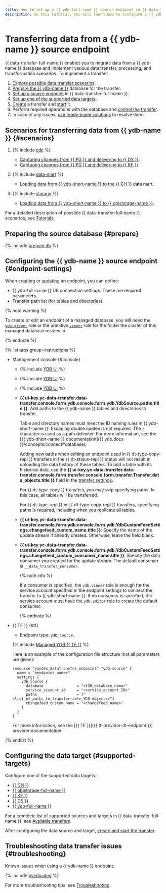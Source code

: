 ```yaml
---
title: How to set up a {{ ydb-full-name }} source endpoint in {{ data-transfer-full-name }}
description: In this tutorial, you will learn how to configure a {{ ydb-full-name }} source endpoint when creating or modifying it in {{ data-transfer-full-name }}.
---
```


# Transferring data from a {{ ydb-name }} source endpoint


{{ data-transfer-full-name }} enables you to migrate data from a {{ ydb-name }} database and implement various data transfer, processing, and transformation scenarios. To implement a transfer:

1. [Explore possible data transfer scenarios](#scenarios).
1. [Prepare the {{ ydb-name }}](#prepare) database for the transfer.
1. [Set up a source endpoint](#endpoint-settings) in {{ data-transfer-full-name }}.
1. [Set up one of the supported data targets](#supported-targets).
1. [Create](../../transfer.md#create) a transfer and [start](../../transfer.md#activate) it.
1. Perform required operations with the database and [control the transfer](../../monitoring.md).
1. In case of any issues, [use ready-made solutions](#troubleshooting) to resolve them.

## Scenarios for transferring data from {{ ydb-name }} {#scenarios}

1. {% include [cdc](../../../../_includes/data-transfer/scenario-captions/cdc.md) %}

    * [Capturing changes from {{ PG }} and delivering to {{ DS }}](../../../tutorials/ydb-to-yds.md).
    * [Capturing changes from {{ PG }} and delivering to {{ KF }}](../../../tutorials/cdc-ydb.md).

1. {% include [data-mart](../../../../_includes/data-transfer/scenario-captions/data-mart.md) %}

    * [Loading data from {{ ydb-short-name }} to the {{ CH }}](../../../tutorials/ydb-to-clickhouse.md) data mart.

1. {% include [storage](../../../../_includes/data-transfer/scenario-captions/storage.md) %}

    * [Loading data from {{ ydb-short-name }} to {{ objstorage-name }}](../../../tutorials/ydb-to-object-storage.md).

For a detailed description of possible {{ data-transfer-full-name }} scenarios, see [Tutorials](../../../tutorials/index.md).

## Preparing the source database {#prepare}

{% include [prepare db](../../../../_includes/data-transfer/endpoints/sources/ydb-prepare.md) %}

## Configuring the {{ ydb-name }} source endpoint {#endpoint-settings}

When [creating](../index.md#create) or [updating](../index.md#update) an endpoint, you can define:
* {{ ydb-full-name }} DB connection settings. These are required parameters.
* Transfer path list (for tables and directories).


{% note warning %}

To create or edit an endpoint of a managed database, you will need the [`ydb.viewer`](../../../../ydb/security/index.md#ydb-viewer) role or the primitive [`viewer`](../../../../iam/roles-reference.md#viewer) role for the folder the cluster of this managed database resides in.

{% endnote %}


{% list tabs group=instructions %}

- Management console {#console}

  * {% include [YDB UI](../../../../_includes/data-transfer/fields/ydb/ui/database-name.md) %}

  
  * {% include [YDB UI](../../../../_includes/data-transfer/fields/ydb/ui/service-account.md) %}

  * {% include [YDB UI](../../../../_includes/data-transfer/fields/ydb/ui/security-groups.md) %}


  * **{{ ui-key.yc-data-transfer.data-transfer.console.form.ydb.console.form.ydb.YdbSource.paths.title }}**: Add paths to the {{ ydb-name }} tables and directories to transfer.

      Table and directory names must meet the ID naming rules in {{ ydb-short-name }}. Escaping double quotes is not required. The `/` character is used as a path delimiter. For more information, see the [{{ ydb-short-name }} documentation]({{ ydb.docs }}/concepts/connect#database).

      Adding new paths when editing an endpoint used in {{ dt-type-copy-repl }} transfers in the {{ dt-status-repl }} status will not result in uploading the data history of these tables. To add a table with its historical data, use the **{{ ui-key.yc-data-transfer.data-transfer.console.form.transfer.console.form.transfer.Transfer.data_objects.title }}** field in the [transfer settings](../../transfer.md#update).

      For {{ dt-type-copy }} transfers, you may skip specifying paths. In this case, all tables will be transferred.

      For {{ dt-type-repl }} or {{ dt-type-copy-repl }} transfers, specifying paths is required, including when you replicate all tables.

  * **{{ ui-key.yc-data-transfer.data-transfer.console.form.ydb.console.form.ydb.YdbCustomFeedSettings.changefeed_custom_name.title }}**: Specify the name of the update stream if already created. Otherwise, leave the field blank.

  * **{{ ui-key.yc-data-transfer.data-transfer.console.form.ydb.console.form.ydb.YdbCustomFeedSettings.changefeed_custom_consumer_name.title }}**: Specify the data consumer you created for the update stream. The default consumer is `__data_transfer_consumer`.

      {% note info %}

      If a consumer is specified, the `ydb.viewer` role is enough for the service account specified in the endpoint settings to connect the transfer to {{ ydb-short-name }}. If no consumer is specified, the service account must have the `ydb.editor` role to create the default consumer.

      {% endnote %}

- {{ TF }} {#tf}

  * Endpoint type: `ydb_source`.

  {% include [Managed YDB {{ TF }}](../../../../_includes/data-transfer/necessary-settings/terraform/managed-ydb-source.md) %}

  Here is an example of the configuration file structure (not all parameters are given):

  ```hcl
  resource "yandex_datatransfer_endpoint" "ydb-source" { 
    name = "<endpoint_name>"
    settings {
      ydb_source {
        database               = "<YDB_database_name>"        
        service_account_id     = "<service_account_ID>"
        paths                  = ["<list_of_paths_to_transferrable_YDB_objects>"]
        changefeed_custom_name = "<changefeed_name>"
      }
    }
  }
  ```

  For more information, see the [{{ TF }}]({{ tf-provider-dt-endpoint }}) provider documentation.

{% endlist %}


## Configuring the data target {#supported-targets}

Configure one of the supported data targets:

* [{{ CH }}](../target/clickhouse.md)
* [{{ objstorage-full-name }}](../target/object-storage.md)
* [{{ KF }}](../target/kafka.md)
* [{{ DS }}](../target/data-streams.md)
* [{{ ydb-full-name }}](../target/yandex-database.md)

For a complete list of supported sources and targets in {{ data-transfer-full-name }}, see [Available transfers](../../../transfer-matrix.md).

After configuring the data source and target, [create and start the transfer](../../transfer.md#create).

## Troubleshooting data transfer issues {#troubleshooting}

Known issues when using a {{ ydb-name }} endpoint:

{% include [overloaded](../../../../_includes/data-transfer/troubles/overloaded.md) %}

For more troubleshooting tips, see [Troubleshooting](../../../troubleshooting/index.md).
